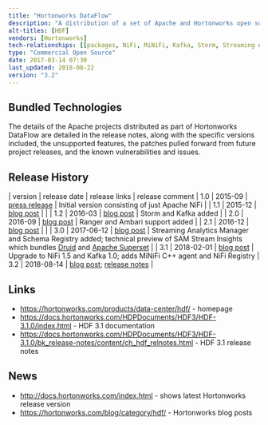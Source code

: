 ```yaml
---
title: "Hortonworks DataFlow"
description: "A distribution of a set of Apache and Hortonworks open source technologies for processing and running analytics on data 'in motion', with all products integrated with Apache Ranger for security, Apache Ambari for management and Schema Registery for central schema management.  All bundled Apache open source projects are based on official Apache project releases, with any patches for bug fixes or new features being official Apache project patches from later releases of the relevant project.  Available as RPMs or through Apache Ambari (via a management pack), and as an on-site or in the cloud managed service (as Hortonworks Operational Services), but is not currently available via Cloudbreak or as a cloud service.  The HDF softare is provided free of charge, with training, consultancy and support available from Hortonworks.  First released in September 2015 as a distribution of just NiFi following the acquisition by Hortonworks of Onyara (a company founded by some of the original creators of NiFi)."
alt-titles: [HDF]
vendors: [Hortonworks]
tech-relationships: [[packages, NiFi, MiNiFi, Kafka, Storm, Streaming Analytics Manager, Ranger, Schema Registry, NiFi Registry, ZooKeeper], [manageable via, Ambari]]
type: "Commercial Open Source"
date: 2017-03-14 07:30
last_updated: 2018-08-22
version: "3.2"
---
```

## Bundled Technologies

The details of the Apache projects distributed as part of Hortonworks DataFlow are detailed in the release notes, along with the specific versions included, the unsupported features, the patches pulled forward from future project releases, and the known vulnerabilities and issues.

## Release History

| version | release date | release links | release comment
| 1.0 | 2015-09 | [press release](https://hortonworks.com/press-releases/hortonworks-to-acquire-onyara-to-turn-internet-of-anything-data-into-actionable-insights/) | Initial version consisting of just Apache NiFi |
| 1.1 | 2015-12 | [blog post](https://hortonworks.com/blog/hortonworks-dataflow-1-1-released/) | |
| 1.2 | 2016-03 | [blog post](https://hortonworks.com/blog/hortonworks-dataflow-1-2-released/) | Storm and Kafka added |
| 2.0 | 2016-09 | [blog post](https://hortonworks.com/blog/hortonworks-dataflow-2-0-ga/) | Ranger and Ambari support added |
| 2.1 | 2016-12 | [blog post](https://hortonworks.com/blog/announcing-availability-hortonworks-dataflow-hdf-2-1/) | |
| 3.0 | 2017-06-12 | [blog post](https://hortonworks.com/blog/hortonworks-dataflow-3-0/) | Streaming Analytics Manager and Schema Registry added; technical preview of SAM Stream Insights which bundles [Druid](/technologies/druid) and [Apache Superset](/technologies/apache-superset) |
| 3.1 | 2018-02-01 | [blog post](https://hortonworks.com/blog/announcing-general-availability-hortonworks-dataflow-3-1/) | Upgrade to NiFi 1.5 and Kafka 1.0; adds MiNiFi C++ agent and NiFi Registry
| 3.2 | 2018-08-14 | [blog post](https://hortonworks.com/blog/whats-new-hortonworks-dataflow-hdf-3-2/); [release notes](https://docs.hortonworks.com/HDPDocuments/HDF3/HDF-3.2.0/release-notes/content/whats-new.html) |

## Links

* <https://hortonworks.com/products/data-center/hdf/> - homepage
* <https://docs.hortonworks.com/HDPDocuments/HDF3/HDF-3.1.0/index.html> - HDF 3.1 documentation
* <https://docs.hortonworks.com/HDPDocuments/HDF3/HDF-3.1.0/bk_release-notes/content/ch_hdf_relnotes.html> - HDF 3.1 release notes

## News

* <http://docs.hortonworks.com/index.html> - shows latest Hortonworks release version
* <https://hortonworks.com/blog/category/hdf/> - Hortonworks blog posts
